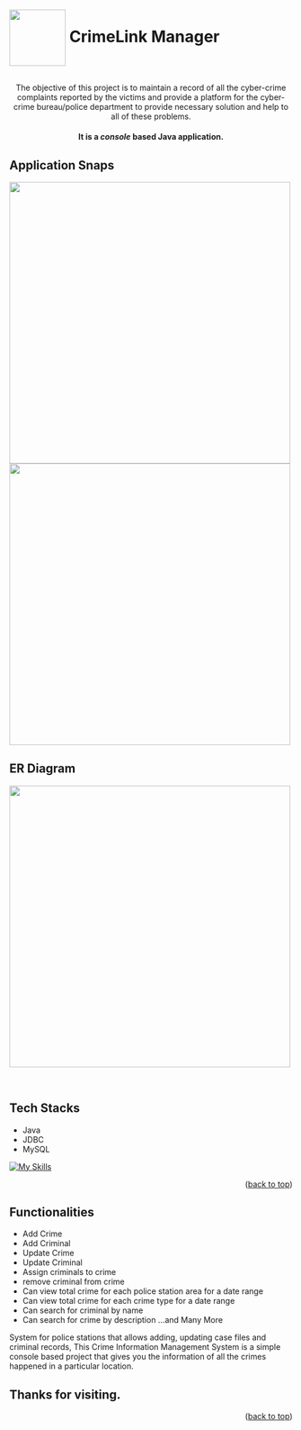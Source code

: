<a name="readme-top"></a> 
<h1><img align="center" height="100" src="https://github.com/Github2k10/plucky-scent-2586/blob/main/handcuff.png">  CrimeLink Manager</h1>

<h2 align="center"></h2>
<p align="center">The objective of this project is to maintain a record of all  the cyber-crime complaints reported by  the victims and provide a platform for the cyber-crime bureau/police department to provide necessary solution and help to all of these problems.</p>

<h4 align="center">It is a <i>console</i> based Java application.</h4>
<p></p>

## Application Snaps
<p>
  <img height="500" src="https://github.com/Github2k10/plucky-scent-2586/blob/main/image-1.png">
  <img height="500" src="https://github.com/Github2k10/plucky-scent-2586/blob/main/image-2.png">
</p>


## ER Diagram
<p>
  <img height="500" src="https://github.com/Github2k10/plucky-scent-2586/blob/main/drawSQL-crimelink-manager-export-2023-04-03.png">
</p>
<br>

## Tech Stacks
* Java
* JDBC
* MySQL

[![My Skills](https://skillicons.dev/icons?i=java,mysql,github,git,idea)](https://skillicons.dev)
<p align="right">(<a href="#readme-top">back to top</a>)</p>


## Functionalities
* Add Crime
* Add Criminal
* Update Crime
* Update Criminal
* Assign criminals to crime
* remove criminal from crime
* Can view total crime for each police station area for a date range
* Can view total crime for each crime type for a date range
* Can search for criminal by name
* Can search for crime by description
...and Many More

<p>System for police stations that allows adding, updating case files and criminal records, This Crime Information Management System is a simple console based project that gives you the information of all the crimes happened in a particular location.</p>

## Thanks for visiting. 

<p align="right">(<a href="#readme-top">back to top</a>)</p>
